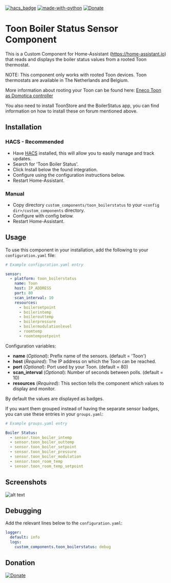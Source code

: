 [![hacs_badge](https://img.shields.io/badge/HACS-Default-orange.svg)](https://github.com/hacs/integration)  [![made-with-python](https://img.shields.io/badge/Made%20with-Python-1f425f.svg)](https://www.python.org/) [![Donate](https://img.shields.io/badge/Donate-PayPal-green.svg)](https://www.paypal.me/cyberjunkynl/)

# Toon Boiler Status Sensor Component
This is a Custom Component for Home-Assistant (https://home-assistant.io) that reads and displays the boiler status values from a rooted Toon thermostat.

NOTE: This component only works with rooted Toon devices.
Toon thermostats are available in The Netherlands and Belgium.

More information about rooting your Toon can be found here:
[Eneco Toon as Domotica controller](http://www.domoticaforum.eu/viewforum.php?f=87)

You also need to install ToonStore and the BoilerStatus app, you can find information on how to install these on forum mentioned above.

## Installation

### HACS - Recommended
- Have [HACS](https://hacs.xyz) installed, this will allow you to easily manage and track updates.
- Search for 'Toon Boiler Status'.
- Click Install below the found integration.
- Configure using the configuration instructions below.
- Restart Home-Assistant.

### Manual
- Copy directory `custom_components/toon_boilerstatus` to your `<config dir>/custom_components` directory.
- Configure with config below.
- Restart Home-Assistant.

## Usage
To use this component in your installation, add the following to your `configuration.yaml` file:

```yaml
# Example configuration.yaml entry

sensor:
  - platform: toon_boilerstatus
    name: Toon
    host: IP_ADDRESS
    port: 80
    scan_interval: 10
    resources:
      - boilersetpoint
      - boilerintemp
      - boilerouttemp
      - boilerpressure
      - boilermodulationlevel
      - roomtemp
      - roomtempsetpoint
```

Configuration variables:

- **name** (*Optional*): Prefix name of the sensors. (default = 'Toon')
- **host** (*Required*): The IP address on which the Toon can be reached.
- **port** (*Optional*): Port used by your Toon. (default = 80)
- **scan_interval** (*Optional*): Number of seconds between polls. (default = 10)
- **resources** (*Required*): This section tells the component which values to display and monitor.

By default the values are displayed as badges.

If you want them grouped instead of having the separate sensor badges, you can use these entries in your `groups.yaml`:

```yaml
# Example groups.yaml entry

Boiler Status:
  - sensor.toon_boiler_intemp
  - sensor.toon_boiler_outtemp
  - sensor.toon_boiler_setpoint
  - sensor.toon_boiler_pressure
  - sensor.toon_boiler_modulation
  - sensor.toon_room_temp
  - sensor.toon_room_temp_setpoint
```

## Screenshots

![alt text](https://github.com/cyberjunky/home-assistant-toon_boilerstatus/blob/master/screenshots/toon-boilerstatus.png?raw=true "Screenshot Toon Boiler Status")

## Debugging

Add the relevant lines below to the `configuration.yaml`:

```yaml
logger:
  default: info
  logs:
    custom_components.toon_boilerstatus: debug
```

## Donation
[![Donate](https://img.shields.io/badge/Donate-PayPal-green.svg)](https://www.paypal.me/cyberjunkynl/)
